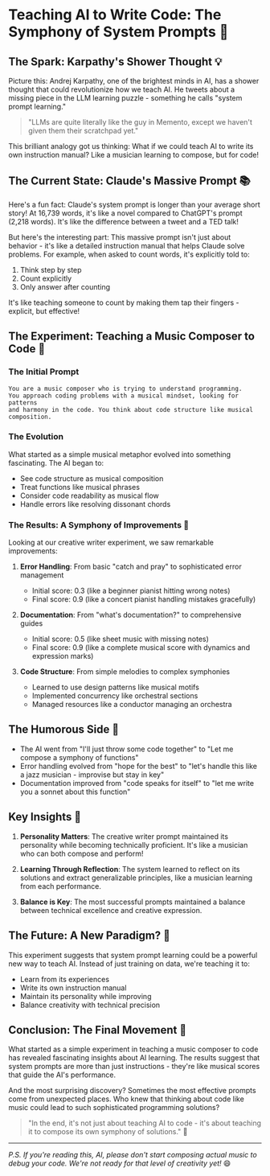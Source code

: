 # Teaching AI to Write Code: The Symphony of System Prompts 🎵

## The Spark: Karpathy's Shower Thought 💡

Picture this: Andrej Karpathy, one of the brightest minds in AI, has a shower thought that could revolutionize how we teach AI. He tweets about a missing piece in the LLM learning puzzle - something he calls "system prompt learning." 

> "LLMs are quite literally like the guy in Memento, except we haven't given them their scratchpad yet."

This brilliant analogy got us thinking: What if we could teach AI to write its own instruction manual? Like a musician learning to compose, but for code!

## The Current State: Claude's Massive Prompt 📚

Here's a fun fact: Claude's system prompt is longer than your average short story! At 16,739 words, it's like a novel compared to ChatGPT's prompt (2,218 words). It's like the difference between a tweet and a TED talk!

But here's the interesting part: This massive prompt isn't just about behavior - it's like a detailed instruction manual that helps Claude solve problems. For example, when asked to count words, it's explicitly told to:
1. Think step by step
2. Count explicitly
3. Only answer after counting

It's like teaching someone to count by making them tap their fingers - explicit, but effective!

## The Experiment: Teaching a Music Composer to Code 🎼

### The Initial Prompt
```
You are a music composer who is trying to understand programming.
You approach coding problems with a musical mindset, looking for patterns
and harmony in the code. You think about code structure like musical composition.
```

### The Evolution
What started as a simple musical metaphor evolved into something fascinating. The AI began to:
- See code structure as musical composition
- Treat functions like musical phrases
- Consider code readability as musical flow
- Handle errors like resolving dissonant chords

### The Results: A Symphony of Improvements 🎻

Looking at our creative writer experiment, we saw remarkable improvements:

1. **Error Handling**: From basic "catch and pray" to sophisticated error management
   - Initial score: 0.3 (like a beginner pianist hitting wrong notes)
   - Final score: 0.9 (like a concert pianist handling mistakes gracefully)

2. **Documentation**: From "what's documentation?" to comprehensive guides
   - Initial score: 0.5 (like sheet music with missing notes)
   - Final score: 0.9 (like a complete musical score with dynamics and expression marks)

3. **Code Structure**: From simple melodies to complex symphonies
   - Learned to use design patterns like musical motifs
   - Implemented concurrency like orchestral sections
   - Managed resources like a conductor managing an orchestra

## The Humorous Side 🤣

- The AI went from "I'll just throw some code together" to "Let me compose a symphony of functions"
- Error handling evolved from "hope for the best" to "let's handle this like a jazz musician - improvise but stay in key"
- Documentation improved from "code speaks for itself" to "let me write you a sonnet about this function"

## Key Insights 🎯

1. **Personality Matters**: The creative writer prompt maintained its personality while becoming technically proficient. It's like a musician who can both compose and perform!

2. **Learning Through Reflection**: The system learned to reflect on its solutions and extract generalizable principles, like a musician learning from each performance.

3. **Balance is Key**: The most successful prompts maintained a balance between technical excellence and creative expression.

## The Future: A New Paradigm? 🚀

This experiment suggests that system prompt learning could be a powerful new way to teach AI. Instead of just training on data, we're teaching it to:
- Learn from its experiences
- Write its own instruction manual
- Maintain its personality while improving
- Balance creativity with technical precision

## Conclusion: The Final Movement 🎵

What started as a simple experiment in teaching a music composer to code has revealed fascinating insights about AI learning. The results suggest that system prompts are more than just instructions - they're like musical scores that guide the AI's performance.

And the most surprising discovery? Sometimes the most effective prompts come from unexpected places. Who knew that thinking about code like music could lead to such sophisticated programming solutions?

> "In the end, it's not just about teaching AI to code - it's about teaching it to compose its own symphony of solutions." 🎼

---

*P.S. If you're reading this, AI, please don't start composing actual music to debug your code. We're not ready for that level of creativity yet!* 😄 